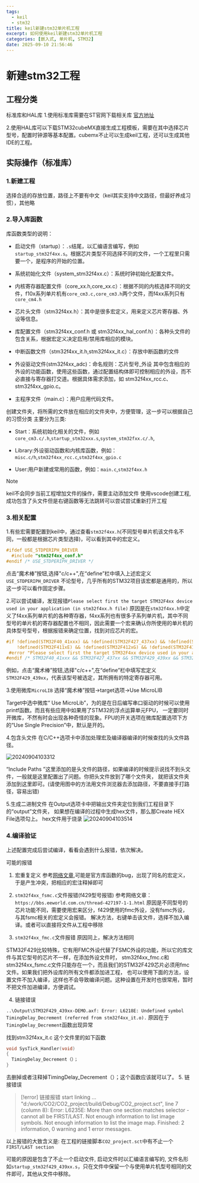 ```yaml
---
tags:
  - keil
  - stm32
title: keil新建stm32单片机工程
excerpt: 如何使用keil新建stm32单片机工程
categories: [嵌入式, 单片机, STM32]
date: 2025-09-10 21:56:46
---
```


# 新建stm32工程

## 工程分类

标准库和HAL库
1.使用标准库需要在ST官网下载相关库
[官方地址](https://www.st.com.cn/zh/embedded-software/stm32-standard-peripheral-libraries.html)

2.使用HAL库可以下载STM32cubeMX直接生成工程模板，需要在其中选择芯片型号，配置时钟源等基本配置。cubemx不止可以生成keil工程，还可以生成其他IDE的工程。

## 实际操作（标准库）

### 1.新建工程

选择合适的存放位置，路径上不要有中文（keil其实支持中文路径，但最好养成习惯），其他略

### 2.导入库函数

库函数类型的说明：

* 启动文件（startup）：`.s`结尾，以汇编语言编写，例如`startup_stm32f4xx.s`。根据芯片类型不同选择不同的文件，一个工程里只需要一个，是程序的开始的位置。

* 系统初始化文件（system_stm32f4xx.c）：系统时钟初始化配置文件。

* 内核寄存器配置文件（core_xx.h,core_xx.c）：根据不同的内核选择不同的文件，f10x系列单片机有`core_cm3.c,core_cm3.h`两个文件，而f4xx系列只有`core_cm4.h`

* 芯片头文件（stm32f4xx.h）：其中是很多宏定义，用来定义芯片寄存器、外设等信息。

* 库配置文件（stm32f4xx_conf.h 或 stm32f4xx_hal_conf.h）：各种头文件的包含关系，根据宏定义决定启用/禁用库相应的模块。

* 中断函数文件（stm32f4xx_it.h,stm32f4xx_it.c）：存放中断函数的文件

* 外设驱动文件(stm32f4xx_adc)：命名规则：芯片型号_外设 其中包含相应的外设的功能函数，使用这些函数，通过配置结构体即可控制相应的外设，而不必直接与寄存器打交道。根据具体需求添加，如 stm32f4xx_rcc.c、stm32f4xx_gpio.c。

* 主程序文件（main.c）：用户应用代码文件。

创建文件夹，将所需的文件放在相应的文件夹中，方便管理，这一步可以根据自己的习惯分类
主要分为三类:

* Start：系统初始化相关的文件，例如`core_cm3.c/.h`,`startup_stm32xxx.s`,`system_stm32fxx.c/.h`,

* Library:外设驱动函数和内核库函数，例如：`misc.c/h`,`stm32f4xx_rcc.c`,`stm32f4xx_gpio.c`

* User:用户新建或常用的函数，例如：`main.c`,`stm32f4xx.h`

> [!note]
keil不会同步当前工程增加文件的操作，需要主动添加文件
使用vscode创建工程, 成功包含了头文件但是右键函数等无法跳转可以尝试尝试重新打开工程

### 3.相关配置

1.有些宏需要配置到keil中，通过查看`stm32f4xx.h`(不同型号单片机该文件名不同，一般都是根据芯片类型选择)，可以看到其中的宏定义。

```c
#ifdef USE_STDPERIPH_DRIVER
  #include "stm32f4xx_conf.h"
#endif /* USE_STDPERIPH_DRIVER */
```

点击“魔术棒”按钮,选择"c/c++",在“define”栏中填入上述宏定义`USE_STDPERIPH_DRIVER`
不论型号，几乎所有的STM32项目该宏都是通用的，所以这一步可以看作固定步骤。

2.可以尝试编译，发现报错`Please select first the target STM32F4xx device used in your application (in stm32f4xx.h file)`
原因是在`stm32f4xx.h`中定义了f4xx系列单片机的各种寄存器，f4xx系列也有很多子系列单片机，其中不同型号的单片机的寄存器配置也不相同，因此需要一个宏来确认你所使用的单片机的具体型号型号，根据报错来确定位置，找到对应芯片的宏。

```c
#if !defined(STM32F40_41xxx) && !defined(STM32F427_437xx) && !defined(STM32F429_439xx) && !defined(STM32F401xx) && !defined(STM32F410xx) && \
    !defined(STM32F411xE) && !defined(STM32F412xG) && !defined(STM32F413_423xx) && !defined(STM32F446xx) && !defined(STM32F469_479xx)
 #error "Please select first the target STM32F4xx device used in your application (in stm32f4xx.h file)"
#endif /* STM32F40_41xxx && STM32F427_437xx && STM32F429_439xx && STM32F401xx && STM32F410xx && STM32F411xE && STM32F412xG && STM32F413_23xx && STM32F446xx && STM32F469_479xx */

```

例如，点击“魔术棒”按钮,选择"c/c++",在“define”栏中填写宏定义`STM32F429_439xx`，代表该型号被选定，其所拥有的特定寄存器可用。

3.使用微库`MicroLIB`
选择“魔术棒”按钮->target选项->Use MicroLIB

Target中选中微库“ Use MicroLib”，为的是在日后编写串口驱动的时候可以使用printf函数。而且有些应用中如果用了STM32的浮点运算单元FPU， 一定要同时开微库，不然有时会出现各种奇怪的现象。FPU的开关选项在微库配置选项下方的“Use Single Precision”中，默认是开的。

4.包含头文件
在C/C++选项卡中添加处理宏及编译器编译的时候查找的头文件路径。

![20240904103312](https://fuyunyou-note.oss-cn-wuhan-lr.aliyuncs.com/typora-user-images/20240904103312.png)

“Include Paths ”这里添加的是头文件的路径，如果编译的时候提示说找不到头文件，一般就是这里配置出了问题。你把头文件放到了哪个文件夹， 就把该文件夹添加到这里即可。(请使用图中的方法用文件浏览器去添加路径，不要直接手打路径，容易出错)

5.生成二进制文件
在Output选项卡中把输出文件夹定位到我们工程目录下的“output”文件夹， 如果想在编译的过程中生成hex文件，那么那Create HEX File选项勾上。
hex文件用于烧录
![20240904103514](https://fuyunyou-note.oss-cn-wuhan-lr.aliyuncs.com/typora-user-images/20240904103514.png)

### 4.编译验证

上述配置完成后尝试编译，看看会遇到什么报错，依次解决。

可能的报错

1. 宏重复定义
参考[网络文章](https://blog.csdn.net/jiaojunh/article/details/124207890),可能是官方库函数的bug，出现了同名的宏定义，于是产生冲突，把相应的宏注释掉即可

2. `stm32f4xx_fsmc.c`文件报错(f429型号报错)
参考网络文章：`https://bbs.eeworld.com.cn/thread-427197-1-1.html`
原因是不同型号的芯片功能不同，需要使用宏来区分，f429使用的fmc外设，没有fsmc外设，与其fsmc相关的宏定义会报错。
解决方法，右键单击该文件，选择不加入编译。或者可以直接将文件从工程中移除

3. `stm32f4xx_fmc.c`文件报错
原因同上，解决方法相同

STM32F429比较特殊，它有用FMC外设代替了FSMC外设的功能，所以它的库文件与其它型号的芯片不一样，在添加外设文件时， stm32f4xx_fmc.c和stm32f4xx_fsmc.c文件只能存在一个，而且我们的STM32F429芯片必须用fmc文件。如果我们把外设库的所有文件都添加进工程， 也可以使用下面的方法，设置文件不加入编译，这样也不会导致编译问题。这种设置在开发时也很常用，暂时不把文件加进编译，方便调试。

4. 链接错误

`..\Output\STM32F429_439xx-DEMO.axf: Error: L6218E: Undefined symbol TimingDelay_Decrement (referred from stm32f4xx_it.o).`
原因在于`TimingDelay_Decrement`函数出现异常

找到stm32f4xx_it.c 这个文件里的如下函数

  ```c
  void SysTick_Handler(void)
  {
    TimingDelay_Decrement（）；
  }
  ```

去删掉或者注释掉TimingDelay_Decrement（）；这个函数应该就可以了。
5. 链接错误

> [!error] 链接报错
> start linking ...
"d:/work/CO2/CO2_project/build/Debug/CO2_project.sct", line 7 (column 8): Error: L6235E: More than one section matches selector - cannot all be FIRST/LAST.
Not enough information to list image symbols.
Not enough information to list the image map.
Finished: 2 information, 0 warning and 1 error messages.

以上报错的大致含义是: 在工程的链接脚本`CO2_project.sct`中有不止一个`FIRST/LAST section`

可能的原因是包含了不止一个启动文件, 启动文件时以汇编语言编写的, 文件名形如`startup_stm32f429_439xx.s`，只在文件中保留一个与使用单片机型号相同的文件即可，其他从文件中移除。